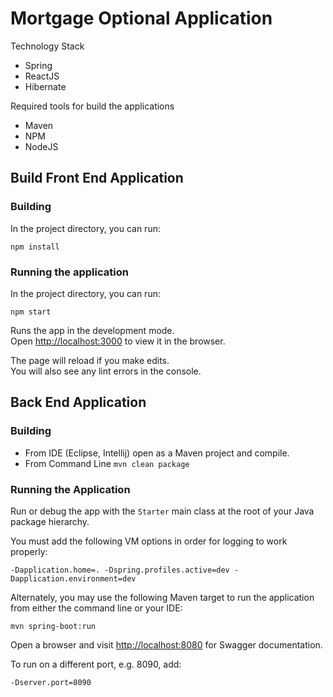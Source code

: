 # Mortgage Optional Application

Technology Stack
- Spring
- ReactJS
- Hibernate

Required tools for build the applications
- Maven
- NPM
- NodeJS

## Build Front End Application
### Building
In the project directory, you can run:
```
npm install
```

### Running the application
In the project directory, you can run:

```
npm start
```

Runs the app in the development mode.\
Open [http://localhost:3000](http://localhost:3000) to view it in the browser.

The page will reload if you make edits.\
You will also see any lint errors in the console.

## Back End Application

### Building
* From IDE (Eclipse, Intellij) open as a Maven project and compile.
* From Command Line `mvn clean package`

### Running the Application
Run or debug the app with the `Starter` main class at the root of your Java package hierarchy.

You must add the following VM options in order for logging to work properly:
```
-Dapplication.home=. -Dspring.profiles.active=dev -Dapplication.environment=dev
```
Alternately, you may use the following Maven target to run the application from either the command line or your IDE:
```
mvn spring-boot:run
```
Open a browser and visit [http://localhost:8080](http://localhost:8080) for Swagger documentation.

To run on a different port, e.g. 8090, add:
```
-Dserver.port=8090
```
